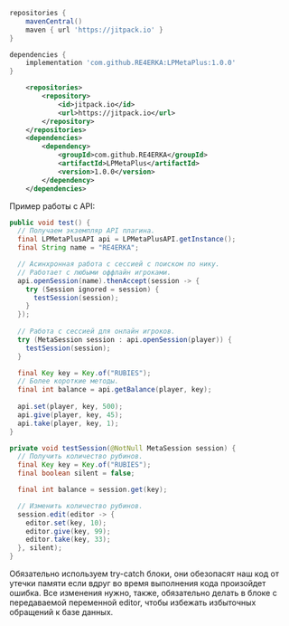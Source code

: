 
```groovy
repositories {
    mavenCentral()
    maven { url 'https://jitpack.io' }
}

dependencies {
    implementation 'com.github.RE4ERKA:LPMetaPlus:1.0.0'
}
```
```xml
	<repositories>
		<repository>
		    <id>jitpack.io</id>
		    <url>https://jitpack.io</url>
		</repository>
	</repositories>
    <dependencies>
	    <dependency>
	        <groupId>com.github.RE4ERKA</groupId>
	        <artifactId>LPMetaPlus</artifactId>
	        <version>1.0.0</version>
	    </dependency>
    </dependencies>
```

Пример работы с API:
```java
public void test() {
  // Получаем экземпляр API плагина.
  final LPMetaPlusAPI api = LPMetaPlusAPI.getInstance();
  final String name = "RE4ERKA";

  // Асинхронная работа с сессией с поиском по нику.
  // Работает с любыми оффлайн игроками.
  api.openSession(name).thenAccept(session -> {
    try (Session ignored = session) {
      testSession(session);
    }
  });
 
  // Работа с сессией для онлайн игроков.
  try (MetaSession session : api.openSession(player)) {
    testSession(session);
  }

  final Key key = Key.of("RUBIES");
  // Более короткие методы.
  final int balance = api.getBalance(player, key);
 
  api.set(player, key, 500);
  api.give(player, key, 45);
  api.take(player, key, 1);
}

private void testSession(@NotNull MetaSession session) {
  // Получить количество рубинов.
  final Key key = Key.of("RUBIES");
  final boolean silent = false;

  final int balance = session.get(key);

  // Изменить количество рубинов.
  session.edit(editor -> {
    editor.set(key, 10);
    editor.give(key, 99);
    editor.take(key, 33);
  }, silent);
}
```

Обязательно используем try-catch блоки, они обезопасят наш код от утечки памяти если вдруг во время выполнения кода произойдет ошибка. Все изменения нужно, также, обязательно делать в блоке с передаваемой переменной editor, чтобы избежать избыточных обращений к базе данных.
